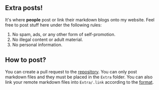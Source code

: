 ## Extra posts!
It's where **people** post or link their markdown blogs onto my website. Feel free to post stuff here under the following rules:
1. No spam, ads, or any other form of self-promotion.
2. No illegal content or adult material.
3. No personal information.

## How to post?
You can create a pull request to the [repository](https://github.com/DexerMatters/dexerblog-docs). You can only post markdown files and they must be placed in the `Extra` folder. You can also link your remote markdown files into `Extra/.link` according to the [format](https://github.com/DexerMatters/dexerblog-docs/blob/main/Works/Crate/.link).